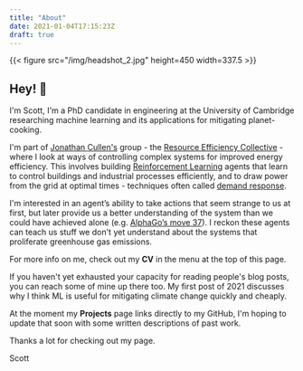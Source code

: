 ```yaml
---
title: "About"
date: 2021-01-04T17:15:23Z
draft: true
---
```


{{< figure src="/img/headshot_2.jpg" height=450 width=337.5 >}}

## Hey! :wave:
I'm Scott, I'm a PhD candidate in engineering at the University of Cambridge researching machine learning and its applications for mitigating planet-cooking.

I'm part of [Jonathan Cullen's](https://scholar.google.com/citations?user=3-ct8FoAAAAJ&hl=en) group - the [Resource Efficiency Collective](https://www.refficiency.org/) - where I look at ways of controlling complex systems for improved energy efficiency. This involves building [Reinforcement Learning](https://web.stanford.edu/class/psych209/Readings/SuttonBartoIPRLBook2ndEd.pdf) agents that learn to control buildings and industrial processes efficiently, and to draw power from the grid at optimal times - techniques often called [demand response](https://en.wikipedia.org/wiki/Demand_response#:~:text=Demand%20response%20is%20a%20change,for%20power%20with%20the%20supply.).

I'm interested in an agent’s ability to take actions that seem strange to us at first, but later provide us a better understanding of the system than we could have achieved alone (e.g. [AlphaGo’s move 37](https://www.youtube.com/watch?v=HT-UZkiOLv8)). I reckon these agents can teach us stuff we don't yet understand about the systems that proliferate greenhouse gas emissions.

For more info on me, check out my **CV** in the menu at the top of this page.

If you haven't yet exhausted your capacity for reading people's blog posts, you can reach some of mine up there too. My first post of 2021 discusses why I think ML is useful for mitigating climate change quickly and cheaply.

At the moment my **Projects** page links directly to my GitHub, I'm hoping to update that soon with some written descriptions of past work.

Thanks a lot for checking out my page.

Scott
